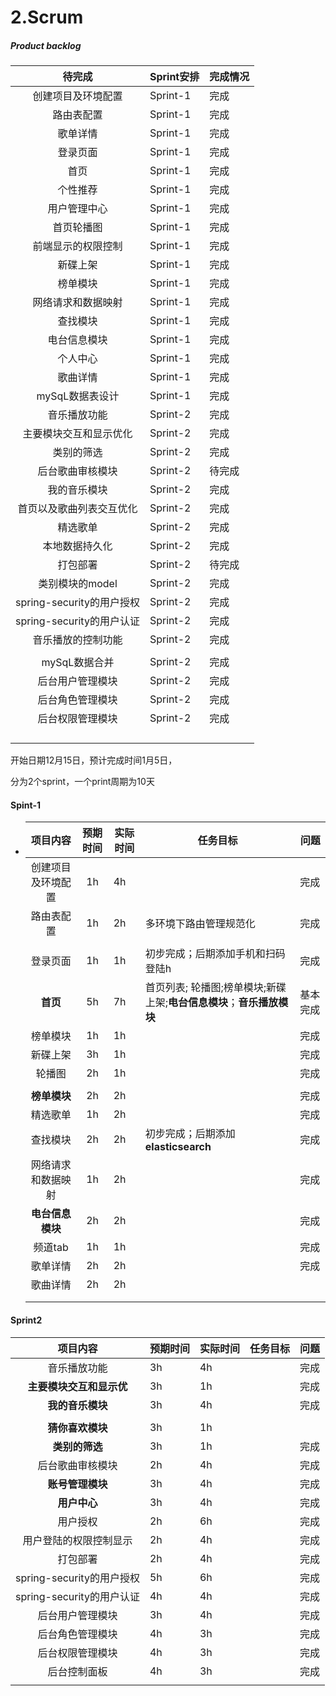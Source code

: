 # 2.Scrum

#####  Product backlog

|          待完成           | Sprint安排 | 完成情况 |
| :-----------------------: | ---------- | -------- |
|    创建项目及环境配置     | Sprint-1   | 完成     |
|        路由表配置         | Sprint-1   | 完成     |
|         歌单详情          | Sprint-1   | 完成     |
|         登录页面          | Sprint-1   | 完成     |
|           首页            | Sprint-1   | 完成     |
|         个性推荐          | Sprint-1   | 完成     |
|       用户管理中心        | Sprint-1   | 完成     |
|        首页轮播图         | Sprint-1   | 完成     |
|    前端显示的权限控制     | Sprint-1   | 完成     |
|         新碟上架          | Sprint-1   | 完成     |
|         榜单模块          | Sprint-1   | 完成     |
|    网络请求和数据映射     | Sprint-1   | 完成     |
|         查找模块          | Sprint-1   | 完成     |
|       电台信息模块        | Sprint-1   | 完成     |
|         个人中心          | Sprint-1   | 完成     |
|         歌曲详情          | Sprint-1   | 完成     |
|      mySqL数据表设计      | Sprint-1   | 完成     |
|       音乐播放功能        | Sprint-2   | 完成     |
|  主要模块交互和显示优化   | Sprint-2   | 完成     |
|        类别的筛选         | Sprint-2   | 完成     |
|     后台歌曲审核模块      | Sprint-2   | 待完成   |
|       我的音乐模块        | Sprint-2   | 完成     |
| 首页以及歌曲列表交互优化  | Sprint-2   | 完成     |
|         精选歌单          | Sprint-2   | 完成     |
|      本地数据持久化       | Sprint-2   | 完成     |
|         打包部署          | Sprint-2   | 待完成   |
|      类别模块的model      | Sprint-2   | 完成     |
| spring-security的用户授权 | Sprint-2   | 完成     |
| spring-security的用户认证 | Sprint-2   | 完成     |
|    音乐播放的控制功能     | Sprint-2   | 完成     |
|                           |            |          |
|       mySqL数据合并       | Sprint-2   | 完成     |
|     后台用户管理模块      | Sprint-2   | 完成     |
|     后台角色管理模块      | Sprint-2   | 完成     |
|     后台权限管理模块      | Sprint-2   | 完成     |
|                           |            |          |
|                           |            |          |
|                           |            |          |
|                           |            |          |

开始日期12月15日，预计完成时间1月5日，

分为2个sprint，一个print周期为10天





#### Spint-1

- |      项目内容      | 预期时间 | 实际时间 | 任务目标                                                     | 问题     |
  | :----------------: | :------: | -------- | ------------------------------------------------------------ | -------- |
  | 创建项目及环境配置 |    1h    | 4h       |                                                              | 完成     |
  |     路由表配置     |    1h    | 2h       | 多环境下路由管理规范化                                       | 完成     |
  |                    |          |          |                                                              |          |
  |      登录页面      |    1h    | 1h       | 初步完成；后期添加手机和扫码登陆h                            | 完成     |
  |      **首页**      |    5h    | 7h       | 首页列表; 轮播图;榜单模块;新碟上架;**电台信息模块**；**音乐播放模块** | 基本完成 |
  |      榜单模块      |    1h    | 1h       |                                                              | 完成     |
  |      新碟上架      |    3h    | 1h       |                                                              | 完成     |
  |       轮播图       |    2h    | 1h       |                                                              | 完成     |
  |                    |          |          |                                                              |          |
  |    **榜单模块**    |    2h    | 2h       |                                                              | 完成     |
  |      精选歌单      |    1h    | 2h       |                                                              | 完成     |
  |      查找模块      |    2h    | 2h       | 初步完成；后期添加**elasticsearch**                          | 完成     |
  | 网络请求和数据映射 |    1h    | 2h       |                                                              | 完成     |
  |  **电台信息模块**  |    2h    | 2h       |                                                              | 完成     |
  |      频道tab       |    1h    | 1h       |                                                              | 完成     |
  |      歌单详情      |    2h    | 2h       |                                                              | 完成     |
  |      歌曲详情      |    2h    | 2h       |                                                              |          |
  |                    |          |          |                                                              |          |
  |                    |          |          |                                                              |          |






#### Sprint2

|         项目内容          | 预期时间 | 实际时间 | 任务目标 | 问题 |
| :-----------------------: | -------- | -------- | -------- | ---- |
|       音乐播放功能        | 3h       | 4h       |          | 完成 |
| **主要模块交互和显示优**  | 3h       | 1h       |          | 完成 |
|     **我的音乐模块**      | 3h       | 4h       |          | 完成 |
|                           |          |          |          |      |
|     **猜你喜欢模块**      | 3h       | 1h       |          |      |
|      **类别的筛选**       | 3h       | 1h       |          | 完成 |
|     后台歌曲审核模块      | 2h       | 4h       |          | 完成 |
|     **账号管理模块**      | 3h       | 4h       |          | 完成 |
|       **用户中心**        | 3h       | 4h       |          | 完成 |
|         用户授权          | 2h       | 6h       |          | 完成 |
|  用户登陆的权限控制显示   | 2h       | 4h       |          | 完成 |
|         打包部署          | 2h       | 4h       |          | 完成 |
| spring-security的用户授权 | 5h       | 6h       |          | 完成 |
| spring-security的用户认证 | 4h       | 4h       |          | 完成 |
|     后台用户管理模块      | 3h       | 4h       |          | 完成 |
|     后台角色管理模块      | 4h       | 3h       |          | 完成 |
|     后台权限管理模块      | 4h       | 3h       |          | 完成 |
|       后台控制面板        | 4h       | 3h       |          | 完成 |
|                           |          |          |          |      |



#### 

